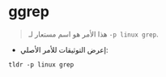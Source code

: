 # ggrep

> هذا الأمر هو اسم مستعار لـ `-p linux grep`.

- إعرض التوثيقات للأمر الأصلي:

`tldr -p linux grep`
